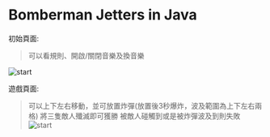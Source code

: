 # Bomberman Jetters in Java
初始頁面:
> 可以看規則、開啟/關閉音樂及換音樂

![start](https://i.imgur.com/dY0Z8Fc.png)  

遊戲頁面:
> 可以上下左右移動，並可放置炸彈(放置後3秒爆炸，波及範圍為上下左右兩格)
> 將三隻敵人殲滅即可獲勝
> 被敵人碰觸到或是被炸彈波及到則失敗
![start](https://i.imgur.com/LKw1m3V.png)  
